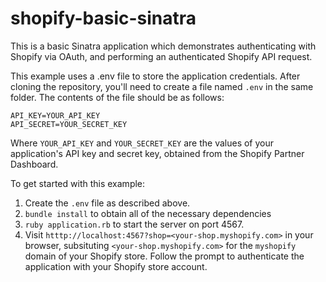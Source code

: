 # shopify-basic-sinatra

This is a basic Sinatra application which demonstrates authenticating with Shopify via OAuth, and performing an authenticated Shopify API request.

This example uses a .env file to store the application credentials. After cloning the repository, you'll need to create a file named `.env` in the same folder. The contents of the file should be as follows:

```
API_KEY=YOUR_API_KEY
API_SECRET=YOUR_SECRET_KEY
```

Where `YOUR_API_KEY` and `YOUR_SECRET_KEY` are the values of your application's API key and secret key, obtained from the Shopify Partner Dashboard.

To get started with this example:

1. Create the `.env` file as described above.
2. `bundle install` to obtain all of the necessary dependencies
3. `ruby application.rb` to start the server on port 4567.
4. Visit `htttp://localhost:4567?shop=<your-shop.myshopify.com>` in your browser, subsituting `<your-shop.myshopify.com>` for the `myshopify` domain of your Shopify store. Follow the prompt to authenticate the application with your Shopify store account.
